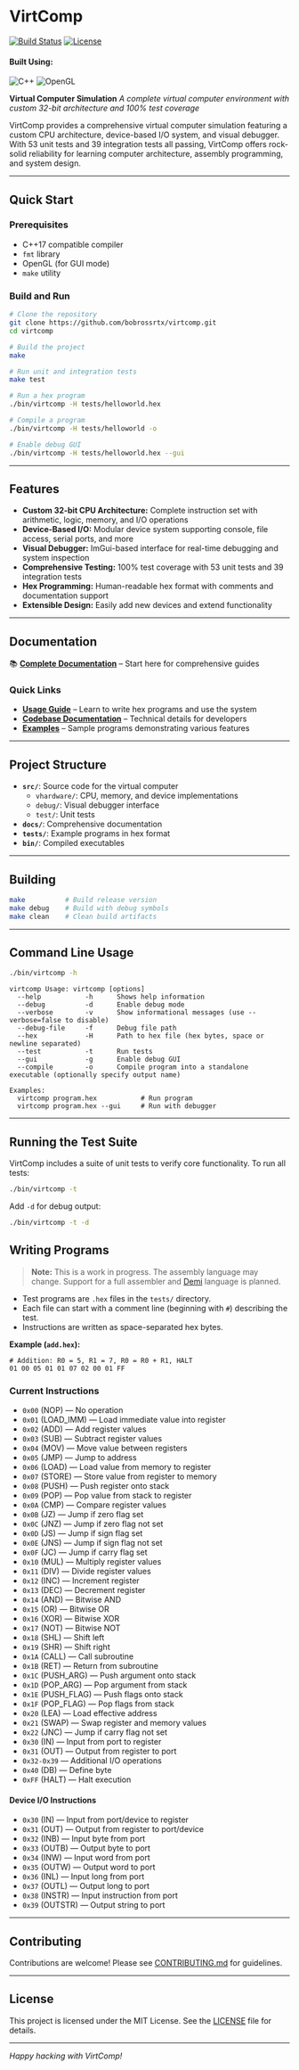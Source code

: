 # VirtComp

[![Build Status](https://github.com/bobrossrtx/virtcomp/actions/workflows/build.yml/badge.svg)](https://github.com/bobrossrtx/virtcomp/actions/workflows/build.yml)
[![License](https://img.shields.io/badge/license-MIT-blue.svg)](LICENSE)

#### **Built Using:**
![C++](https://img.shields.io/badge/c++-%2300599C.svg?style=for-the-badge&logo=c%2B%2B&logoColor=white)
![OpenGL](https://img.shields.io/badge/OpenGL-%23FFFFFF.svg?style=for-the-badge&logo=opengl)

**Virtual Computer Simulation**
*A complete virtual computer environment with custom 32-bit architecture and 100% test coverage*

VirtComp provides a comprehensive virtual computer simulation featuring a custom CPU architecture, device-based I/O system, and visual debugger. With 53 unit tests and 39 integration tests all passing, VirtComp offers rock-solid reliability for learning computer architecture, assembly programming, and system design.

---

## Quick Start

### Prerequisites
- C++17 compatible compiler
- `fmt` library
- OpenGL (for GUI mode)
- `make` utility

### Build and Run
```sh
# Clone the repository
git clone https://github.com/bobrossrtx/virtcomp.git
cd virtcomp

# Build the project
make

# Run unit and integration tests  
make test

# Run a hex program
./bin/virtcomp -H tests/helloworld.hex

# Compile a program
./bin/virtcomp -H tests/helloworld -o

# Enable debug GUI
./bin/virtcomp -H tests/helloworld.hex --gui
```

---

## Features

- **Custom 32-bit CPU Architecture:** Complete instruction set with arithmetic, logic, memory, and I/O operations
- **Device-Based I/O:** Modular device system supporting console, file access, serial ports, and more
- **Visual Debugger:** ImGui-based interface for real-time debugging and system inspection
- **Comprehensive Testing:** 100% test coverage with 53 unit tests and 39 integration tests
- **Hex Programming:** Human-readable hex format with comments and documentation support
- **Extensible Design:** Easily add new devices and extend functionality

---

## Documentation

📚 **[Complete Documentation](docs/README.md)** – Start here for comprehensive guides

### Quick Links
- **[Usage Guide](docs/usage/README.md)** – Learn to write hex programs and use the system
- **[Codebase Documentation](docs/codebase/README.md)** – Technical details for developers
- **[Examples](tests/)** – Sample programs demonstrating various features

---

## Project Structure

- **`src/`**: Source code for the virtual computer
  - `vhardware/`: CPU, memory, and device implementations
  - `debug/`: Visual debugger interface
  - `test/`: Unit tests
- **`docs/`**: Comprehensive documentation
- **`tests/`**: Example programs in hex format
- **`bin/`**: Compiled executables

---

## Building

```sh
make          # Build release version
make debug    # Build with debug symbols
make clean    # Clean build artifacts
```

---

## Command Line Usage

```sh
./bin/virtcomp -h
```

```
virtcomp Usage: virtcomp [options]
  --help           -h      Shows help information
  --debug          -d      Enable debug mode
  --verbose        -v      Show informational messages (use --verbose=false to disable)
  --debug-file     -f      Debug file path
  --hex            -H      Path to hex file (hex bytes, space or newline separated)
  --test           -t      Run tests
  --gui            -g      Enable debug GUI
  --compile        -o      Compile program into a standalone executable (optionally specify output name)

Examples:
  virtcomp program.hex           # Run program
  virtcomp program.hex --gui     # Run with debugger
```

---

## Running the Test Suite

VirtComp includes a suite of unit tests to verify core functionality. To run all tests:

```sh
./bin/virtcomp -t
```

Add `-d` for debug output:

```sh
./bin/virtcomp -t -d
```

## Writing Programs

> **Note:** This is a work in progress. The assembly language may change. Support for a full assembler and [Demi](https://demi-website.fly.dev/) language is planned.

- Test programs are `.hex` files in the `tests/` directory.
- Each file can start with a comment line (beginning with `#`) describing the test.
- Instructions are written as space-separated hex bytes.

**Example (`add.hex`):**
```
# Addition: R0 = 5, R1 = 7, R0 = R0 + R1, HALT
01 00 05 01 01 07 02 00 01 FF
```

### Current Instructions

- `0x00` (NOP) — No operation
- `0x01` (LOAD_IMM) — Load immediate value into register
- `0x02` (ADD) — Add register values
- `0x03` (SUB) — Subtract register values  
- `0x04` (MOV) — Move value between registers
- `0x05` (JMP) — Jump to address
- `0x06` (LOAD) — Load value from memory to register
- `0x07` (STORE) — Store value from register to memory
- `0x08` (PUSH) — Push register onto stack
- `0x09` (POP) — Pop value from stack to register
- `0x0A` (CMP) — Compare register values
- `0x0B` (JZ) — Jump if zero flag set
- `0x0C` (JNZ) — Jump if zero flag not set
- `0x0D` (JS) — Jump if sign flag set
- `0x0E` (JNS) — Jump if sign flag not set
- `0x0F` (JC) — Jump if carry flag set
- `0x10` (MUL) — Multiply register values
- `0x11` (DIV) — Divide register values
- `0x12` (INC) — Increment register
- `0x13` (DEC) — Decrement register
- `0x14` (AND) — Bitwise AND
- `0x15` (OR) — Bitwise OR
- `0x16` (XOR) — Bitwise XOR
- `0x17` (NOT) — Bitwise NOT
- `0x18` (SHL) — Shift left
- `0x19` (SHR) — Shift right
- `0x1A` (CALL) — Call subroutine
- `0x1B` (RET) — Return from subroutine
- `0x1C` (PUSH_ARG) — Push argument onto stack
- `0x1D` (POP_ARG) — Pop argument from stack
- `0x1E` (PUSH_FLAG) — Push flags onto stack
- `0x1F` (POP_FLAG) — Pop flags from stack
- `0x20` (LEA) — Load effective address
- `0x21` (SWAP) — Swap register and memory values
- `0x22` (JNC) — Jump if carry flag not set
- `0x30` (IN) — Input from port to register
- `0x31` (OUT) — Output from register to port
- `0x32-0x39` — Additional I/O operations
- `0x40` (DB) — Define byte
- `0xFF` (HALT) — Halt execution

#### Device I/O Instructions

- `0x30` (IN) — Input from port/device to register
- `0x31` (OUT) — Output from register to port/device
- `0x32` (INB) — Input byte from port
- `0x33` (OUTB) — Output byte to port
- `0x34` (INW) — Input word from port
- `0x35` (OUTW) — Output word to port
- `0x36` (INL) — Input long from port
- `0x37` (OUTL) — Output long to port
- `0x38` (INSTR) — Input instruction from port
- `0x39` (OUTSTR) — Output string to port

---

## Contributing

Contributions are welcome! Please see [CONTRIBUTING.md](CONTRIBUTING.md) for guidelines.

---

## License

This project is licensed under the MIT License. See the [LICENSE](LICENSE) file for details.

---

*Happy hacking with VirtComp!*
